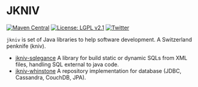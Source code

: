 JKNIV
=====

[![Maven Central](https://maven-badges.herokuapp.com/maven-central/net.sf.jkniv/jkniv/badge.svg)](https://maven-badges.herokuapp.com/maven-central/net.sf.jkniv/jkniv)
[![License: LGPL v2.1](https://img.shields.io/badge/License-LGPL%20v2_1-blue.svg)](https://www.gnu.org/licenses/lgpl-2.1)
[![Twitter](https://img.shields.io/twitter/follow/BeJkniv.svg?label=Follow&style=social)](https://twitter.com/BeJkniv)

`jkniv` is set of Java libraries to help software development. A Switzerland penknife (kniv).


- [jkniv-sqlegance](http://jkniv.sourceforge.net/jkniv-sqlegance/index.html) A library for build static or dynamic SQLs from XML files, handling SQL external to java code.
- [jkniv-whinstone](http://jkniv.sourceforge.net/jkniv-whinstone/index.html) A repository implementation for database (JDBC, Cassandra, CouchDB, JPA).

